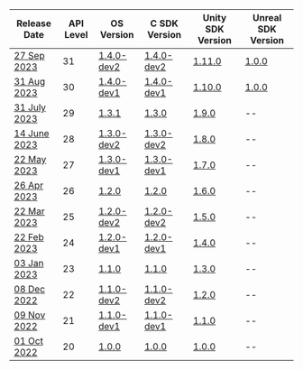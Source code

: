 | Release Date                                                               | API Level | OS Version                                                          | C SDK Version                                                        | Unity SDK Version                                                     | Unreal SDK Version |
| -------------------------------------------------------------------------- | --------- | ------------------------------------------------------------------- | -------------------------------------------------------------------- | --------------------------------------------------------------------- | --- |
| [27 Sep 2023](/docs/releases/release-2023-september/september-release-notes)       | 31        | [1.4.0-dev2](/docs/releases/release-2023-september/os-release-notes)    | [1.4.0-dev2](/docs/releases/release-2023-september/sdk-release-notes)    | [1.11.0](/docs/releases/release-2023-september/unity-sdk-release-notes)    | [1.0.0](/docs/releases/release-2023-august/unreal-sdk-release-notes.md) |
| [31 Aug 2023](/docs/releases/release-2023-august/august-release-notes)       | 30        | [1.4.0-dev1](/docs/releases/release-2023-august/os-release-notes)    | [1.4.0-dev1](/docs/releases/release-2023-august/sdk-release-notes)    | [1.10.0](/docs/releases/release-2023-august/unity-sdk-release-notes)    | [1.0.0](/docs/releases/release-2023-august/unreal-sdk-release-notes.md) |
| [31 July 2023](/docs/releases/release-2023-july/july-release-notes)       | 29        | [1.3.1](/docs/releases/release-2023-july/os-release-notes)    | [1.3.0](/docs/releases/release-2023-july/sdk-release-notes)    | [1.9.0](/docs/releases/release-2023-july/unity-sdk-release-notes)    | -- |
| [14 June 2023](/docs/releases/release-2023-june/june-release-notes)       | 28        | [1.3.0-dev2](/docs/releases/release-2023-june/os-release-notes)    | [1.3.0-dev2](/docs/releases/release-2023-june/sdk-release-notes)    | [1.8.0](/docs/releases/release-2023-june/unity-sdk-release-notes)    | -- |
| [22 May 2023](/docs/releases/release-2023-may/may-release-notes)       | 27        | [1.3.0-dev1](/docs/releases/release-2023-may/os-release-notes)    | [1.3.0-dev1](/docs/releases/release-2023-may/sdk-release-notes)    | [1.7.0](/docs/releases/release-2023-may/unity-sdk-release-notes)    | -- |
| [26 Apr 2023](/docs/releases/release-2023-april/april-release-notes)       | 26        | [1.2.0](/docs/releases/release-2023-april/os-release-notes)    | [1.2.0](/docs/releases/release-2023-april/sdk-release-notes)    | [1.6.0](/docs/releases/release-2023-april/unity-sdk-release-notes)    | -- |
| [22 Mar 2023](/docs/releases/release-2023-march/march-release-notes)       | 25        | [1.2.0-dev2](/docs/releases/release-2023-march/os-release-notes)    | [1.2.0-dev2](/docs/releases/release-2023-march/sdk-release-notes)    | [1.5.0](/docs/releases/release-2023-march/unity-sdk-release-notes)    | -- |
| [22 Feb 2023](/docs/releases/release-2023-february/february-release-notes) | 24        | [1.2.0-dev1](/docs/releases/release-2023-february/os-release-notes) | [1.2.0-dev1](/docs/releases/release-2023-february/sdk-release-notes) | [1.4.0](/docs/releases/release-2023-february/unity-sdk-release-notes) | -- |
| [03 Jan 2023](/docs/releases/release-2023-january/january-release-notes)   | 23        | [1.1.0](/docs/releases/release-2023-january/os-release-notes)       | [1.1.0](/docs/releases/release-2023-january/sdk-release-notes)       | [1.3.0](/docs/releases/release-2023-january/unity-sdk-release-notes)  | -- |
| [08 Dec 2022](/docs/releases/release-2022-december/december-release-notes) | 22        | [1.1.0-dev2](/docs/releases/release-2022-december/os-release-notes) | [1.1.0-dev2](/docs/releases/release-2022-december/sdk-release-notes) | [1.2.0](/docs/releases/release-2022-december/unity-sdk-release-notes) | -- |
| [09 Nov 2022](/docs/releases/release-2022-november/november-release-notes) | 21        | [1.1.0-dev1](/docs/releases/release-2022-november/os-release-notes) | [1.1.0-dev1](/docs/releases/release-2022-november/sdk-release-notes) | [1.1.0](/docs/releases/release-2022-november/unity-sdk-release-notes) | -- |
| [01 Oct 2022](/docs/releases/release-2022-october/october-release-notes)   | 20        | [1.0.0](/docs/releases/release-2022-october/os-release-notes)       | [1.0.0](/docs/releases/release-2022-october/sdk-release-notes)       | [1.0.0](/docs/releases/release-2022-october/unity-sdk-release-notes)  | -- |
